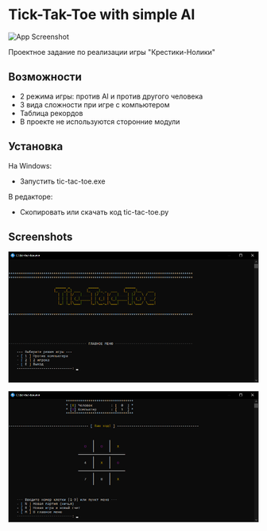 
# Tick-Tak-Toe with simple AI

![App Screenshot](https://github.com/NShilko/Tic-Tak-Toe/blob/main/main_icon.ico?raw=true)

Проектное задание по реализации игры "Крестики-Нолики"


## Возможности

- 2 режима игры: против AI и против другого человека
- 3 вида сложности при игре с компьютером
- Таблица рекордов
- В проекте не используются сторонние модули


## Установка

На Windows:
 - Запустить tic-tac-toe.exe

В редакторе:
 - Скопировать или скачать код tic-tac-toe.py
    

## Screenshots
![App Screenshot](https://github.com/NShilko/Tic-Tak-Toe/blob/main/screenshot/main_page.png?raw=true)

![App Screenshot](https://github.com/NShilko/Tic-Tak-Toe/blob/main/screenshot/in_game.png?raw=true)

